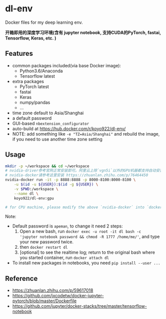 # dl-env

Docker files for my deep learning env.

**开箱即用的深度学习环境(含有 jupyter notebook, 支持CUDA的PyTorch, fastai, Tensorflow, Keras, etc. )**

## Features

- common packages included(via base Docker image):
	- Python3.6/Anaconda
	- Tensorflow latest
- extra packages
	- PyTorch latest
	- fastai
	- Keras
	- numpy/pandas
	- ...
- time zone default to Asia/Shanghai
- a default password
- GUI-based `nbextension_configurator`
- auto-build at https://hub.docker.com/r/koyo922/dl-env/
- NOTE: add something like `-e "TZ=Asia/Shanghai"` and rebuild the image, if you need to use another time zone setting

## Usage

```bash
mkdir -p ~/workspace && cd ~/workspace
# nvidia-driver参考官网正常安装即可。阿里云上除`vgn5i`以外的GPU机器都支持自动安装驱动和CUDA，启动实例时勾上就好
# nvidia-docker请参考这里安装 https://zhuanlan.zhihu.com/p/76464450
nvidia-docker run -it -p 8888:8888 -p 8000-8100:8000-8100 \
	-u $(id -u ${USER}):$(id -g ${USER}) \
	-v $PWD:/workspace \
	--name dl \
	koyo922/dl-env:gpu

# for CPU machine, please modify the above `nvidia-docker` into `docker`, and `koyo922/dl-env:gpu` into `koyo922/dl-env:cpu`
```

Note:
- Default password is `apeman`, to change it need 2 steps:
	1. Open a new bash, run `docker exec -u root -it dl bash -c 'jupyter notebook password && chmod -R 1777 /home/me/'`, and type your new password twice.
	2. then `docker restart dl`
	3. [optional] to see the realtime log; return to the original bash where you started container, run `docker attach dl`
- To install new packages in notebooks, you need `pip install --user ...`

## Reference

- https://zhuanlan.zhihu.com/p/59617018
- https://github.com/jxcodetw/docker-jupyter-pytorch/blob/master/Dockerfile
- https://github.com/jupyter/docker-stacks/tree/master/tensorflow-notebook
